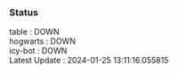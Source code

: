 ### Status


table : DOWN  
hogwarts : DOWN  
icy-bot : DOWN  
Latest Update : 2024-01-25 13:11:16.055815
